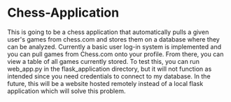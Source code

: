 # Chess-Application
 This is going to be a chess application that automatically pulls a given user's games from chess.com and stores them on a database where they can be analyzed.
 Currently a basic user log-in system is implemented and you can pull games from Chess.com onto your profile. From there, you can view a table of all games currently stored.
 To test this, you can run web_app.py in the flask_application directory, but it will not function as intended since you need credentials to connect to my database.
 In the future, this will be a website hosted remotely instead of a local flask application which will solve this problem.
